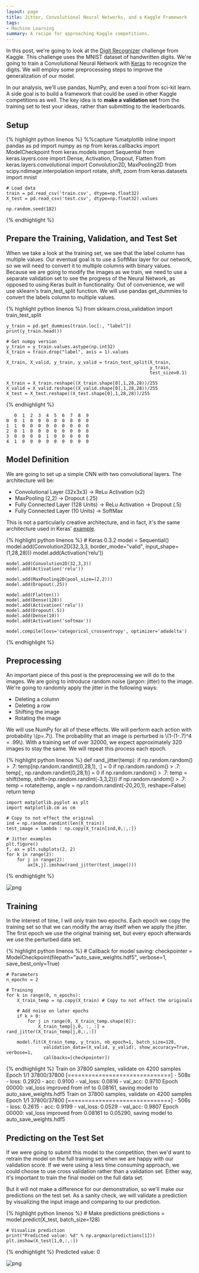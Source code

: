 ```yaml
---
layout: page
title: Jitter, Convolutional Neural Networks, and a Kaggle Framework
tags:
- Machine Learning
summary: A recipe for approaching Kaggle competitions.
---
```


In this post, we're going to look at the [Digit Recognizer](https://www.kaggle.com/c/digit-recognizer) challenge from Kaggle. This challenge uses the MNIST dataset of handwritten digits. We're going to train a Convolutional Neural Network with [Keras](http://keras.io) to recognize the digits. We will employ some preprocessing steps to improve the generalization of our model.

In our analysis, we'll use pandas, NumPy, and even a tool from sci-kit learn. A side goal is to build a framework that could be used in other Kaggle competitions as well. The key idea is to **make a validation set** from the training set to test your ideas, rather than submitting to the leaderboards.

## Setup

{% highlight python linenos %}
    %%capture
    %matplotlib inline
    import pandas as pd
    import numpy as np
    from keras.callbacks import ModelCheckpoint
    from keras.models import Sequential
    from keras.layers.core import Dense, Activation, Dropout, Flatten
    from keras.layers.convolutional import Convolution2D, MaxPooling2D
    from scipy.ndimage.interpolation import rotate, shift, zoom
    from keras.datasets import mnist
    
    # Load data
    train = pd.read_csv('train.csv', dtype=np.float32)
    X_test = pd.read_csv('test.csv', dtype=np.float32).values
    
    np.random.seed(182)
{% endhighlight %}

## Prepare the Training, Validation, and Test Set

When we take a look at the training set, we see that the label column has multiple values. Our eventual goal is to use a SoftMax layer for our network, so we will need to convert it to multiple columns with binary values. Because we are going to modify the images as we train, we need to use a separate validation set to see the progress of the Neural Network, as opposed to using Keras built in functionality. Out of convenience, we will use sklearn's train_test_split function.
We will use pandas get_dummies to convert the labels column to multiple values.

{% highlight python linenos %}
    from sklearn.cross_validation import train_test_split
    
    y_train = pd.get_dummies(train.loc[:, "label"])
    print(y_train.head())
    
    # Get numpy version
    y_train = y_train.values.astype(np.int32)
    X_train = train.drop("label", axis = 1).values
    
    X_train, X_valid, y_train, y_valid = train_test_split(X_train,
                                                          y_train, 
                                                          test_size=0.1)
    
    X_train = X_train.reshape((X_train.shape[0],1,28,28))/255
    X_valid = X_valid.reshape((X_valid.shape[0],1,28,28))/255
    X_test = X_test.reshape((X_test.shape[0],1,28,28))/255
{% endhighlight %}

       0  1  2  3  4  5  6  7  8  9
    0  0  1  0  0  0  0  0  0  0  0
    1  1  0  0  0  0  0  0  0  0  0
    2  0  1  0  0  0  0  0  0  0  0
    3  0  0  0  0  1  0  0  0  0  0
    4  1  0  0  0  0  0  0  0  0  0
    

## Model Definition

We are going to set up a simple CNN with two convolutional layers. The architecture will be:

* Convolutional Layer (32x3x3) -> ReLu Activation (x2)
* MaxPooling (2,2) -> Dropout (.25)
* Fully Connected Layer (128 Units) -> ReLu Activation -> Dropout (.5)
* Fully Connected Layer (10 Units) -> SoftMax

This is not a particularly creative architecture, and in fact, it's the same architecture used in Keras' [example](https://github.com/fchollet/keras/blob/master/examples/mnist_cnn.py).

{% highlight python linenos %}
    # Keras 0.3.2
    model = Sequential()
    model.add(Convolution2D(32,3,3, border_mode="valid", input_shape=(1,28,28)))
    model.add(Activation('relu'))
    
    model.add(Convolution2D(32,3,3))
    model.add(Activation('relu'))
    
    model.add(MaxPooling2D(pool_size=(2,2)))
    model.add(Dropout(.25))
    
    model.add(Flatten())
    model.add(Dense(128))
    model.add(Activation('relu'))
    model.add(Dropout(.5))
    model.add(Dense(10))
    model.add(Activation('softmax'))
    
    model.compile(loss='categorical_crossentropy', optimizer='adadelta')
{% endhighlight %}

## Preprocessing

An important piece of this post is the preprocessing we will do to the images. We are going to introduce random noise (jargon: jitter) to the image. We're going to randomly apply the jitter in the following ways:

* Deleting a column
* Deleting a row
* Shifting the image
* Rotating the image

We will use NumPy for all of these effects. We will perform each action with probability \\(p=.7\\). The probability that an image is perturbed is \\(1-(1-.7)^4 = .99\\). With a training set of over 32000, we expect approximately 320 images to stay the same. We will repeat this process each epoch.

{% highlight python linenos %}
    def rand_jitter(temp):
        if np.random.random() > .7:
            temp[np.random.randint(0,28,1), :] = 0
        if np.random.random() > .7:
            temp[:, np.random.randint(0,28,1)] = 0
        if np.random.random() > .7:
            temp = shift(temp, shift=(np.random.randint(-3,3,2)))
        if np.random.random() > .7:
            temp = rotate(temp, angle = np.random.randint(-20,20,1), reshape=False)
        return temp


    import matplotlib.pyplot as plt
    import matplotlib.cm as cm
    
    # Copy to not effect the original
    ind = np.random.randint(len(X_train))
    test_image = lambda : np.copy(X_train[ind,0,:,:]) 
    
    # Jitter examples
    plt.figure()
    f, ax = plt.subplots(2, 2)
    for k in range(2):
        for j in range(2):
            ax[k,j].imshow(rand_jitter(test_image()))

{% endhighlight %}
 

![png](../images/2016-03-12/output_15_1.png)


## Training

In the interest of time, I will only train two epochs. Each epoch we copy the training set so that we can modify the array itself when we apply the jitter. The first epoch we use the original training set, but every epoch afterwards we use the perturbed data set.

{% highlight python linenos %}
    # Callback for model saving:
    checkpointer = ModelCheckpoint(filepath="auto_save_weights.hdf5", 
                                   verbose=1, save_best_only=True)
    
    # Parameters
    n_epochs = 2
    
    # Training
    for k in range(0, n_epochs):
        X_train_temp = np.copy(X_train) # Copy to not effect the originals
        
        # Add noise on later epochs
        if k > 0:
            for j in range(0, X_train_temp.shape[0]):
                X_train_temp[j,0, :, :] = rand_jitter(X_train_temp[j,0,:,:])
    
        model.fit(X_train_temp, y_train, nb_epoch=1, batch_size=128, 
                  validation_data=(X_valid, y_valid), show_accuracy=True, verbose=1, 
                  callbacks=[checkpointer])
{% endhighlight %}
    Train on 37800 samples, validate on 4200 samples
    Epoch 1/1
    37800/37800 [==============================] - 508s - loss: 0.2920 - acc: 0.9100 - val_loss: 0.0816 - val_acc: 0.9710
    Epoch 00000: val_loss improved from inf to 0.08161, saving model to auto_save_weights.hdf5
    Train on 37800 samples, validate on 4200 samples
    Epoch 1/1
    37800/37800 [==============================] - 506s - loss: 0.2615 - acc: 0.9199 - val_loss: 0.0529 - val_acc: 0.9807
    Epoch 00000: val_loss improved from 0.08161 to 0.05290, saving model to auto_save_weights.hdf5
    

## Predicting on the Test Set

If we were going to submit this model to the competition, then we'd want to retrain the model on the full training set when we are happy with our validation score. If we were using a less time consuming approach, we could choose to use cross validation rather than a validation set. Either way, it's important to train the final model on the full data set.

But it will not make a difference for our demonstration, so we'll make our predictions on the test set. As a sanity check, we will validate a prediction by visualizing the input image and comparing to our prediction.

{% highlight python linenos %}
    # Make predictions
    predictions = model.predict(X_test, batch_size=128)


    # Visualize prediction
    print("Predicted value: %d" % np.argmax(predictions[1]))
    plt.imshow(X_test[1,0,:,:])
{% endhighlight %}
    Predicted value: 0
  

![png](../images/2016-03-12/output_22_2.png)

